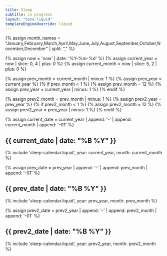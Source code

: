 ```yaml
---
title: Sleep
subtitle: in progress
layout: "base.liquid"
templateEngineOverride: liquid
---
```


{% assign month_names = "January,February,March,April,May,June,July,August,September,October,November,December" | split: "," %}

{% assign now = 'now' | date: '%Y-%m-%d' %}
{% assign current_year = now | slice: 0, 4 | plus: 0 %}
{% assign current_month = now | slice: 5, 2 | plus: 0 %}

{% assign prev_month = current_month | minus: 1 %}
{% assign prev_year = current_year %}
{% if prev_month < 1 %}
{% assign prev_month = 12 %}
{% assign prev_year = current_year | minus: 1 %}
{% endif %}

{% assign prev2_month = prev_month | minus: 1 %}
{% assign prev2_year = prev_year %}
{% if prev2_month < 1 %}
{% assign prev2_month = 12 %}
{% assign prev2_year = prev_year | minus: 1 %}
{% endif %}

{% assign current_date = current_year | append: '-' | append: current_month | append: '-01' %}

<h2>{{ current_date | date: "%B %Y" }}</h2>
{% include 'sleep-calendar.liquid', year: current_year, month: current_month %}

{% assign prev_date = prev_year | append: '-' | append: prev_month | append: '-01' %}

<h2>{{ prev_date | date: "%B %Y" }}</h2>
{% include 'sleep-calendar.liquid', year: prev_year, month: prev_month %}

{% assign prev2_date = prev2_year | append: '-' | append: prev2_month | append: '-01' %}

<h2>{{ prev2_date | date: "%B %Y" }}</h2>
{% include 'sleep-calendar.liquid', year: prev2_year, month: prev2_month %}
